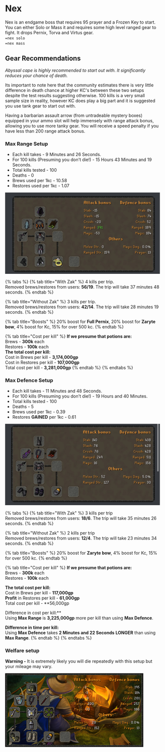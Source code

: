 # Nex

Nex is an endgame boss that requires 95 prayer and a Frozen Key to start. You can either Solo or Mass it and requires some high level ranged gear to fight. It drops Pernix, Torva and Virtus gear.  
`=nex solo`  
`=nex mass`

## Gear Recommendations

_Abyssal cape is highly recommended to start out with. It significantly reduces your chance of death._

Its important to note here that the community estimates there is very little difference in death chance at higher KC's between these two setups despite the test results suggesting otherwise. 100 kills is a very small sample size in reality, however KC does play a big part and it is suggested you use tank gear to start out with.

Having a barbarian assault arrow \(from untradeable mystery boxes\) equipped in your ammo slot will help immensely with range attack bonus, allowing you to use more tanky gear. You will receive a speed penalty if you have less than 200 range attack bonus. 

### **Max Range Setup**

* Each kill takes - 9 Minutes and 26 Seconds.
* For 100 kills \(Presuming you don't die!\) - 15 Hours 43 Minutes and 19 Seconds.
* Total kills tested - 100
* Deaths - 0
* Brews used per 1kc - 10.58
* Restores used per 1kc - 1.07

![Max Range](../.gitbook/assets/image%20%281%29.png)

{% tabs %}
{% tab title="With Zak" %}
4 kills per trip.  
Removed brews/restores from users: **56/19**. The trip will take 37 minutes 48 seconds.
{% endtab %}

{% tab title="Without Zak" %}
3 kills per trip.  
Removed brews/restores from users: **42/14**. The trip will take 28 minutes 19 seconds.
{% endtab %}

{% tab title="Boosts" %}
20% boost for **Full Pernix**, 20% boost for **Zaryte bow**, 4% boost for Kc, 15% for over 500 kc.
{% endtab %}

{% tab title="Cost per kill" %}
**If we presume that potions are:**  
Brews - **300k** each  
Restores - **100k** each  
**The total cost per kill:**  
Cost in Brews per kill - **3,174,000gp**  
Cost in Restores per kill - **107,000gp**  
Total cost per kill - **3,281,000gp**
{% endtab %}
{% endtabs %}

###  Max Defence Setup

* Each kill takes - 11 Minutes and 48 Seconds.
* For 100 kills \(Presuming you don't die!\) - 19 Hours and 40 Minutes.
* Total kills tested - 100
* Deaths - 5
* Brews used per 1kc - 0.39
* Restores **GAINED** per 1kc - 0.61

![Max Defence](../.gitbook/assets/image%20%282%29.png)

{% tabs %}
{% tab title="With Zak" %}
3 kills per trip  
Removed brews/restores from users: **18/6**. The trip will take 35 minutes 26 seconds.
{% endtab %}

{% tab title="Without Zak" %}
2 kills per trip  
Removed brews/restores from users: **12/4**. The trip will take 23 minutes 34 seconds.
{% endtab %}

{% tab title="Boosts" %}
20% boost for **Zaryte bow**, 4% boost for Kc, 15% for over 500 kc.
{% endtab %}

{% tab title="Cost per kill" %}
**If we presume that potions are:**  
Brews - **300k** each  
Restores - **100k** each  
  
**The total cost per kill:**  
Cost in Brews per kill - **117,000gp  
Profit** in Restores per kill - **61,000gp**  
Total cost per kill - **56,000gp  
  
Difference in cost per kill:**  
Using **Max Range** is **3,225,000gp** more per kill than using **Max Defence**.  
  
**Difference in time per kill:**  
Using **Max Defence** takes **2 Minutes and 22 Seconds** **LONGER** than using **Max Range**.
{% endtab %}
{% endtabs %}

### Welfare setup

**Warning -** It is extremely likely you will die repeatedly with this setup but your mileage may vary.  


![Nex Welfare](../.gitbook/assets/image%20%287%29.png)



